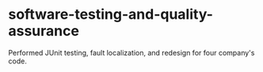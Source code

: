 software-testing-and-quality-assurance
======================================

Performed JUnit testing, fault localization, and redesign for four company's code.

